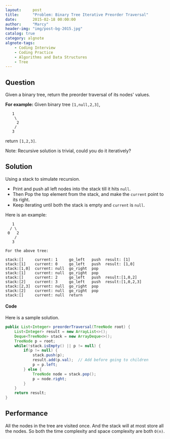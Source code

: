 ```yaml
---
layout:     post
title:      "Problem: Binary Tree Iterative Preorder Traversal"
date:       2015-02-18 00:00:00
author:     "Marcy"
header-img: "img/post-bg-2015.jpg"
catalog: true
category: algnote
algnote-tags:
    - Coding Interview
    - Coding Practice
    - Algorithms and Data Structures
    - Tree
---
```


## Question

Given a binary tree, return the preorder traversal of its nodes' values.

**For example:**
Given binary tree `[1,null,2,3]`,

```
   1
    \
     2
    /
   3
```

return `[1,2,3]`.

Note: Recursive solution is trivial, could you do it iteratively?


## Solution

Using a stack to simulate recursion.

- Print and push all left nodes into the stack till it hits `null`.
- Then Pop the top element from the stack, and make the `current` point to its right.
- Keep iterating until both the stack is empty and `current` is `null`.

Here is an example:

```
   1
  / \
 0   2
    /
   3

For the above tree:

stack:[]     current: 1     go_left   push  result: [1]
stack:[1]    current: 0     go_left   push  result: [1,0]
stack:[1,0]  current: null  go_right  pop
stack:[1]    current: null  go_right  pop
stack:[]     current: 2     go_left   push  result:[1,0,2]
stack:[2]    current: 3     go_left   push  result:[1,0,2,3]
stack:[2,3]  current: null  go_right  pop
stack:[2]    current: null  go_right  pop
stack:[]     current: null  return
```

#### Code

Here is a sample solution.

```java
public List<Integer> preorderTraversal(TreeNode root) {
    List<Integer> result = new ArrayList<>();
    Deque<TreeNode> stack = new ArrayDeque<>();
    TreeNode p = root;
    while(!stack.isEmpty() || p != null) {
        if(p != null) {
            stack.push(p);
            result.add(p.val);  // Add before going to children
            p = p.left;
        } else {
            TreeNode node = stack.pop();
            p = node.right;   
        }
    }
    return result;
}
```

## Performance

All the nodes in the tree are visited once. And the stack will at most store all the nodes. So both the time complexity and space complexity are both `O(n)`.
